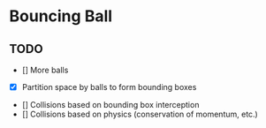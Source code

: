 # Bouncing Ball

## TODO
- [] More balls
- [x] Partition space by balls to form bounding boxes
- [] Collisions based on bounding box interception
- [] Collisions based on physics (conservation of momentum, etc.)
